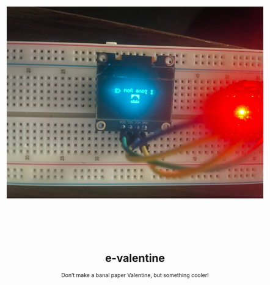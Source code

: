 <body>
	<table align="center">
		<img src="https://github.com/xXxCLOTIxXx/e-valentine/blob/main/img.jpg" style="transform:rotate(90deg);">
	</table>
  <h1 align="center">e-valentine</h1>
  <p align="center">Don’t make a banal paper Valentine, but something cooler!</p>
</body>
